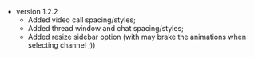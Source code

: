 - version 1.2.2
  * Added video call spacing/styles;
  * Added thread window and chat spacing/styles;
  * Added resize sidebar option (with may brake the animations when selecting channel ;))